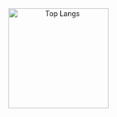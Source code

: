 <span align="center">
  <img alt="Top Langs" height="200px" src="https://github-readme-stats.vercel.app/api/top-langs/?username=devsuperking&layout=compact&show_icons=true&theme=one_dark_pro&count_private=false" />
</span>
